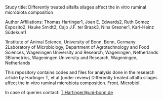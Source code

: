 Study title: Differently treated alfalfa silages affect the in vitro ruminal microbiota composition

Author Affiliations:
Thomas Hartinger1, Joan E. Edwards2, Ruth Gomez Exposito2, Hauke Smidt2, Cajo J.F. ter Braak3, Nina Gresner1, Karl-Heinz Südekum1

1Institute of Animal Science, University of Bonn, Bonn, Germany
2Laboratory of Microbiology, Department of Agrotechnology and Food Sciences, Wageningen University and Research, Wageningen, Netherlands
3Biometrics, Wageningen University and Research, Wageningen, Netherlands



This repository contains codes and files for analysis done in the research article by Hartinger T, et al (under review) Differently treated alfalfa silages affect the in vitro ruminal microbiota composition. Front. Microbiol.

In case of queries contact: T.Hartinger@uni-bonn.de
